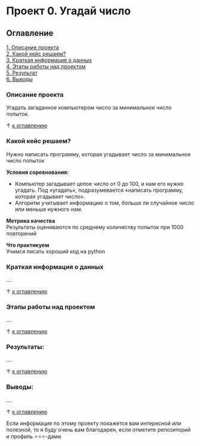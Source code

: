 # Проект 0. Угадай число

## Оглавление  
[1. Описание проекта](https://github.com/vladiq113/sf_data_science/blob/main/project_0/README.md#Описание-проекта)  
[2. Какой кейс решаем?](https://github.com/vladiq113/sf_data_science/blob/main/project_0/README.md#Какой-кейс-решаем)  
[3. Краткая информация о данных](https://github.com/vladiq113/sf_data_science/blob/main/project_0/README.md#Краткая-информация-о-данных)  
[4. Этапы работы над проектом](https://github.com/vladiq113/sf_data_science/blob/main/project_0/README.md#Этапы-работы-над-проектом)  
[5. Результат](https://github.com/vladiq113/sf_data_science/blob/main/project_0/README.md#Результат)    
[6. Выводы](https://github.com/vladiq113/sf_data_science/blob/main/project_0/README.md#Выводы) 

### Описание проекта    
Угадать загаданное компьютером число за минимальное число попыток.

&#8593; [к оглавлению](_)


### Какой кейс решаем?    
Нужно написать программу, которая угадывает число за минимальное число попыток

**Условия соревнования:**  
- Компьютер загадывает целое число от 0 до 100, и нам его нужно угадать. Под «угадать», подразумевается «написать программу, которая угадывает число».
- Алгоритм учитывает информацию о том, больше ли случайное число или меньше нужного нам.

**Метрика качества**     
Результаты оцениваются по среднему количеству попыток при 1000 повторений

**Что практикуем**     
Учимся писать хороший код на python


### Краткая информация о данных
....
  
&#8593; [к оглавлению](https://github.com/vladiq113/sf_data_science/blob/main/project_0/README.md#Оглавление)


### Этапы работы над проектом  
....

&#8593; [к оглавлению](https://github.com/vladiq113/sf_data_science/blob/main/project_0/README.md#Оглавление)


### Результаты:  
....

&#8593; [к оглавлению](https://github.com/vladiq113/sf_data_science/blob/main/project_0/README.md#Оглавление)


### Выводы:  
....

&#8593; [к оглавлению](https://github.com/vladiq113/sf_data_science/blob/main/project_0/README.md#Оглавление)


Если информация по этому проекту покажется вам интересной или полезной, то я буду очень вам благодарен, если отметите репозиторий и профиль ⭐️⭐️⭐️-дами